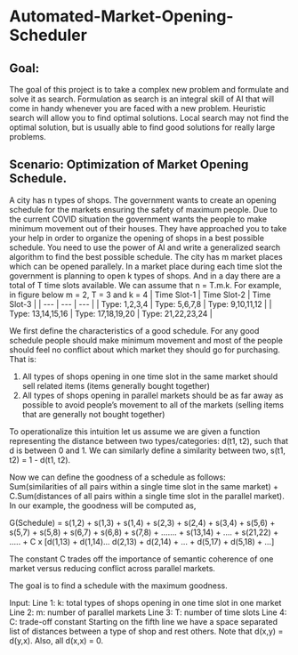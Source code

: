 # Automated-Market-Opening-Scheduler
## Goal:
The goal of this project is to take a complex new problem and formulate and solve it as search. Formulation as search is an integral skill of 
AI that will come in handy whenever you are faced with a new problem. Heuristic search will allow you to find optimal solutions. Local search may 
not find the optimal solution, but is usually able to find good solutions for really large problems.
## Scenario: Optimization of Market Opening Schedule.
A city has n types of shops. The government wants to create an opening schedule for the markets ensuring the safety of maximum people. Due to the current COVID situation the government wants the people to make minimum movement out of their houses. They have approached you to take your help in order to organize the opening of shops in a best possible schedule. You need to use the power of AI and write a generalized search algorithm to find the best possible schedule. 
The city has m market places which can be opened parallely. In a market place during each time slot the government is planning to open k types of shops. And in a day there are a total of T time slots available. We can assume that n = T.m.k. 
For example, in figure below m = 2, T = 3 and k = 4
| Time Slot-1 | Time Slot-2 | Time Slot-3 |
| --- | --- | --- |
| Type: 1,2,3,4 | Type: 5,6,7,8 | Type: 9,10,11,12 |
| Type: 13,14,15,16 | Type: 17,18,19,20 | Type: 21,22,23,24 |

We first define the characteristics of a good schedule. For any good schedule people should make minimum movement and most of the people should feel no conflict about which market they should go for purchasing.
That is: 
1) All types of shops opening in one time slot in the same market should sell related items (items generally bought together)<br/>
2) All types of shops opening in parallel markets should be as far away as possible to avoid people’s movement to all of the markets (selling items that are generally not bought together)

To operationalize this intuition let us assume we are given a function representing the distance between two types/categories: d(t1, t2), such that d is between 0 and 1. We can similarly define a similarity between two, s(t1, t2) = 1 - d(t1, t2). 

Now we can define the goodness of a schedule as follows:<br/>
Sum(similarities of all pairs within a single time slot in the same market) + C.Sum(distances of all pairs within a single time slot in the parallel market). In our example, the goodness will be computed as,

G(Schedule) = s(1,2) + s(1,3) + s(1,4) + s(2,3) + s(2,4) + s(3,4) + s(5,6) + s(5,7) + s(5,8) + s(6,7) + s(6,8) + s(7,8) + ……. + s(13,14) + …. + s(21,22) + ….. + C x [d(1,13) + d(1,14)… d(2,13) + d(2,14) + … + d(5,17) + d(5,18) + …]

The constant C trades off the importance of semantic coherence of one market versus reducing conflict across parallel markets.

The goal is to find a schedule with the maximum goodness.

Input:
Line 1: k: total types of shops opening in one time slot in one market
Line 2: m: number of parallel markets
Line 3: T: number of time slots
Line 4: C: trade-off constant
Starting on the fifth line we have a space separated list of distances between a type of shop and rest others. Note that d(x,y) = d(y,x). Also, all d(x,x) = 0.
